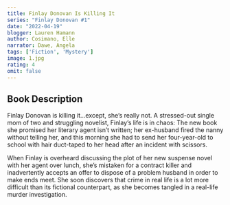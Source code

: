 ```yaml
---
title: Finlay Donovan Is Killing It
series: "Finlay Donovan #1"
date: "2022-04-19"
blogger: Lauren Hamann
author: Cosimano, Elle
narrator: Dawe, Angela
tags: ['Fiction', 'Mystery']
image: 1.jpg
rating: 4
omit: false
---
```




## Book Description

Finlay Donovan is killing it...except, she’s really not. A stressed-out single mom of two and struggling novelist, Finlay’s life is in chaos: The new book she promised her literary agent isn’t written; her ex-husband fired the nanny without telling her, and this morning she had to send her four-year-old to school with hair duct-taped to her head after an incident with scissors.

When Finlay is overheard discussing the plot of her new suspense novel with her agent over lunch, she’s mistaken for a contract killer and inadvertently accepts an offer to dispose of a problem husband in order to make ends meet. She soon discovers that crime in real life is a lot more difficult than its fictional counterpart, as she becomes tangled in a real-life murder investigation.